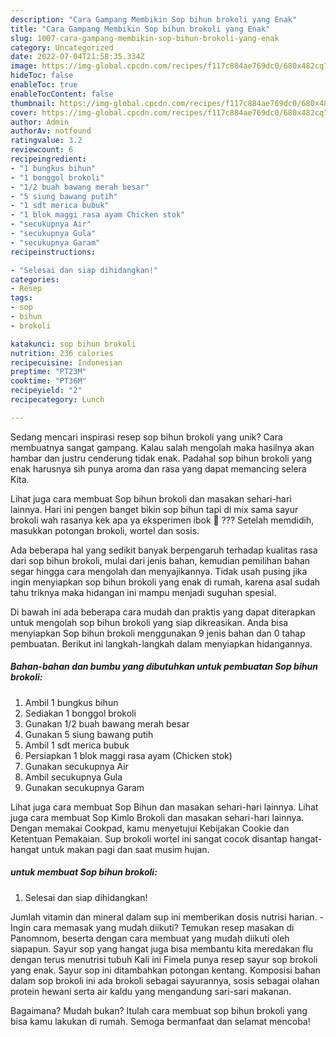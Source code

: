 ```yaml
---
description: "Cara Gampang Membikin Sop bihun brokoli yang Enak"
title: "Cara Gampang Membikin Sop bihun brokoli yang Enak"
slug: 1007-cara-gampang-membikin-sop-bihun-brokoli-yang-enak
category: Uncategorized
date: 2022-07-04T21:58:35.334Z
image: https://img-global.cpcdn.com/recipes/f117c884ae769dc0/680x482cq70/sop-bihun-brokoli-foto-resep-utama.jpg
hideToc: false
enableToc: true
enableTocContent: false
thumbnail: https://img-global.cpcdn.com/recipes/f117c884ae769dc0/680x482cq70/sop-bihun-brokoli-foto-resep-utama.jpg
cover: https://img-global.cpcdn.com/recipes/f117c884ae769dc0/680x482cq70/sop-bihun-brokoli-foto-resep-utama.jpg
author: Admin
authorAv: notfound
ratingvalue: 3.2
reviewcount: 6
recipeingredient:
- "1 bungkus bihun"
- "1 bonggol brokoli"
- "1/2 buah bawang merah besar"
- "5 siung bawang putih"
- "1 sdt merica bubuk"
- "1 blok maggi rasa ayam Chicken stok"
- "secukupnya Air"
- "secukupnya Gula"
- "secukupnya Garam"
recipeinstructions:

- "Selesai dan siap dihidangkan!"
categories:
- Resep
tags:
- sop
- bihun
- brokoli

katakunci: sop bihun brokoli 
nutrition: 236 calories
recipecuisine: Indonesian
preptime: "PT23M"
cooktime: "PT36M"
recipeyield: "2"
recipecategory: Lunch

---
```





Sedang mencari inspirasi resep sop bihun brokoli yang unik? Cara membuatnya sangat gampang. Kalau salah mengolah maka hasilnya akan hambar dan justru cenderung tidak enak. Padahal sop bihun brokoli yang enak harusnya sih punya aroma dan rasa yang dapat memancing selera Kita.





Lihat juga cara membuat Sop bihun brokoli dan masakan sehari-hari lainnya. Hari ini pengen banget bikin sop bihun tapi di mix sama sayur brokoli wah rasanya kek apa ya eksperimen ibok 🤔 ??? Setelah memdidih, masukkan potongan brokoli, wortel dan sosis.

Ada beberapa hal yang sedikit banyak berpengaruh terhadap kualitas rasa dari sop bihun brokoli, mulai dari jenis bahan, kemudian pemilihan bahan segar hingga cara mengolah dan menyajikannya. Tidak usah pusing jika ingin menyiapkan sop bihun brokoli yang enak di rumah, karena asal sudah tahu triknya maka hidangan ini mampu menjadi suguhan spesial.






Di bawah ini ada beberapa cara mudah dan praktis yang dapat diterapkan untuk mengolah sop bihun brokoli yang siap dikreasikan. Anda bisa menyiapkan Sop bihun brokoli menggunakan 9 jenis bahan dan 0 tahap pembuatan. Berikut ini langkah-langkah dalam menyiapkan hidangannya.

<!--inarticleads1-->

##### Bahan-bahan dan bumbu yang dibutuhkan untuk pembuatan Sop bihun brokoli:

1. Ambil 1 bungkus bihun
1. Sediakan 1 bonggol brokoli
1. Gunakan 1/2 buah bawang merah besar
1. Gunakan 5 siung bawang putih
1. Ambil 1 sdt merica bubuk
1. Persiapkan 1 blok maggi rasa ayam (Chicken stok)
1. Gunakan secukupnya Air
1. Ambil secukupnya Gula
1. Gunakan secukupnya Garam


Lihat juga cara membuat Sop Bihun dan masakan sehari-hari lainnya. Lihat juga cara membuat Sop Kimlo Brokoli dan masakan sehari-hari lainnya. Dengan memakai Cookpad, kamu menyetujui Kebijakan Cookie dan Ketentuan Pemakaian. Sup brokoli wortel ini sangat cocok disantap hangat-hangat untuk makan pagi dan saat musim hujan. 

<!--inarticleads2-->

#####  untuk membuat Sop bihun brokoli:


1. Selesai dan siap dihidangkan!

Jumlah vitamin dan mineral dalam sup ini memberikan dosis nutrisi harian. - Ingin cara memasak yang mudah diikuti? Temukan resep masakan di Panomnom, beserta dengan cara membuat yang mudah diikuti oleh siapapun. Sayur sop yang hangat juga bisa membantu kita meredakan flu dengan terus menutrisi tubuh Kali ini Fimela punya resep sayur sop brokoli yang enak. Sayur sop ini ditambahkan potongan kentang. Komposisi bahan dalam sop brokoli ini ada brokoli sebagai sayurannya, sosis sebagai olahan protein hewani serta air kaldu yang mengandung sari-sari makanan. 

Bagaimana? Mudah bukan? Itulah cara membuat sop bihun brokoli yang bisa kamu lakukan di rumah. Semoga bermanfaat dan selamat mencoba!
